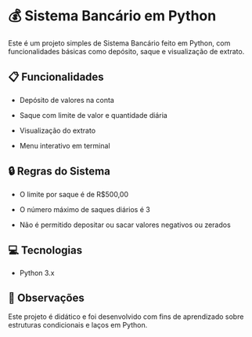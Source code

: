 # 💰 Sistema Bancário em Python
Este é um projeto simples de Sistema Bancário feito em Python, com funcionalidades básicas como depósito, saque e visualização de extrato.

## 📋 Funcionalidades
*  Depósito de valores na conta

* Saque com limite de valor e quantidade diária

* Visualização do extrato

* Menu interativo em terminal

## 🔒 Regras do Sistema
* O limite por saque é de R$500,00

* O número máximo de saques diários é 3

* Não é permitido depositar ou sacar valores negativos ou zerados

## 💻 Tecnologias
* Python 3.x

## 📌 Observações
Este projeto é didático e foi desenvolvido com fins de aprendizado sobre estruturas condicionais e laços em Python.

